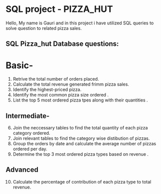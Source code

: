 # SQL project - PIZZA_HUT
Hello,
My name is Gauri and in this project i have utilized SQL
queries to solve question to related pizza sales.

## SQL Pizza_hut Database questions:
# Basic-
1) Retrive the total number of orders placed.
2) Calculate the total revenue generated frimm pizza sales.
3) Identify the highest-priced pizza.
4) Identify the most common pizza size ordered .
5) List the top 5 most ordered pizza tpes along with their quantities .

## Intermediate- 
6) Join the neccessary tables to find the total quantity of each pizza category ordered.
7) Join relevant tables to find the category wise distibution of pizzas.
8) Group the orders by date and calculate the average number of pizzas ordered per day.
9) Determine the top 3  most ordered pizza types based on revenue .

## Advanced
10) Calculate the percentage of contribution of each pizza type to total revenue.






